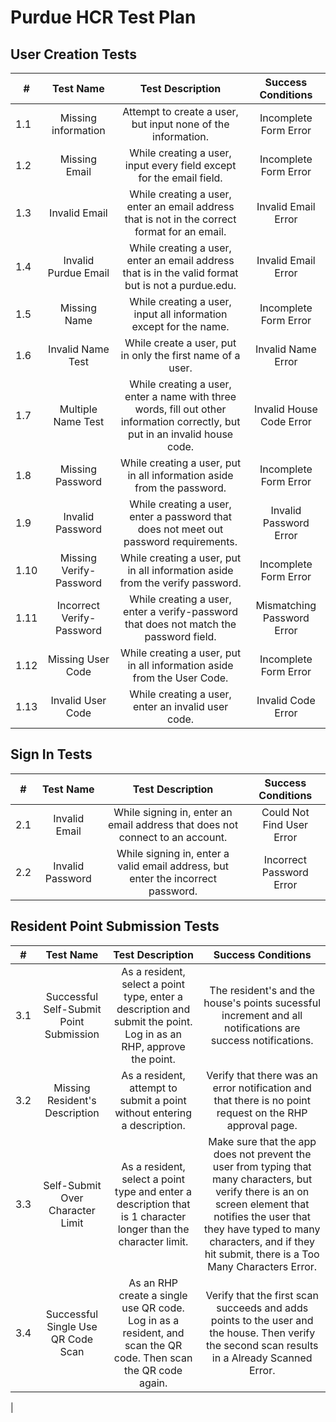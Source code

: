 # Purdue HCR Test Plan


## User Creation Tests
|  # 	|   Test Name	|   Test Description	|   Success Conditions	|
|---	|:-:	|:-:	|:-:	|
|  1.1 	|  Missing information 	|   Attempt to create a user, but input none of the information.	|   Incomplete Form Error	|
|   1.2	|  Missing Email 	|   While creating a user, input every field except for the email field.	|  Incomplete Form Error 	|
|   1.3	|   Invalid Email	|   While creating a user, enter an email address that is not in the correct format for an email.	|   Invalid Email Error	|
|  1.4 	|   Invalid Purdue Email	|   While creating a user, enter an email address that is in the valid format but is not a purdue.edu.	|   Invalid Email Error	|
|   1.5	|   Missing Name	|   While creating a user, input all information except for the name.	|  Incomplete Form Error 	|
|   1.6	|   Invalid Name Test	|   While create a user, put in only the first name of a user.	|   Invalid Name Error	|
|  1.7 	|  Multiple Name Test 	|  While creating a user, enter a name with three words, fill out other information correctly, but put in an invalid house code. 	|  Invalid House Code Error 	|
|   1.8	|   Missing Password	|  While creating a user, put in all information aside from the password. 	|   Incomplete Form Error	|
|   1.9	|   Invalid Password	|  While creating a user, enter a password that does not meet out password requirements. 	|  Invalid Password Error 	|
|  1.10 	|   Missing Verify-Password	|   While creating a user, put in all information aside from the verify password.	|  Incomplete Form Error 	|
|   1.11	|  Incorrect Verify-Password 	|   While creating a user, enter a verify-password that does not match the password field.	|  Mismatching Password Error 	|
|   1.12	|   Missing User Code	|  While creating a user, put in all information aside from the User Code. 	|   Incomplete Form Error	|
|   1.13  |  Invalid User Code  |  While creating a user, enter an invalid user code. | Invalid Code Error |


## Sign In Tests
|  # 	|   Test Name	|   Test Description	|   Success Conditions	|
|---	|:-:	|:-:	|:-:	|
| 2.1 | Invalid Email | While signing in, enter an email address that does not connect to an account. | Could Not Find User Error |
| 2.2 | Invalid Password | While signing in, enter a valid email address, but enter the incorrect password. | Incorrect Password Error |


## Resident Point Submission Tests
|  # 	|   Test Name	|   Test Description	|   Success Conditions	|
|---	|:-:	|:-:	|:-:	|
| 3.1 | Successful Self-Submit Point Submission | As a resident, select a point type, enter a description and submit the point. Log in as an RHP, approve the point. | The resident's and the house's points sucessful increment and all notifications are success notifications.|
| 3.2 | Missing Resident's Description | As a resident, attempt to submit a point without entering a description. | Verify that there was an error notification and that there is no point request on the RHP approval page. |
|3.3| Self-Submit Over Character Limit | As a resident, select a point type and enter a description that is 1 character longer than the character limit. | Make sure that the app does not prevent the user from typing that many characters, but verify there is an on screen element that notifies the user that they have typed to many characters, and if they hit submit, there is a Too Many Characters Error.|
|3.4| Successful Single Use QR Code Scan | As an RHP create a single use QR code. Log in as a resident, and scan the QR code. Then scan the QR code again. | Verify that the first scan succeeds and adds points to the user and the house. Then verify the second scan results in a Already Scanned Error. |
|
